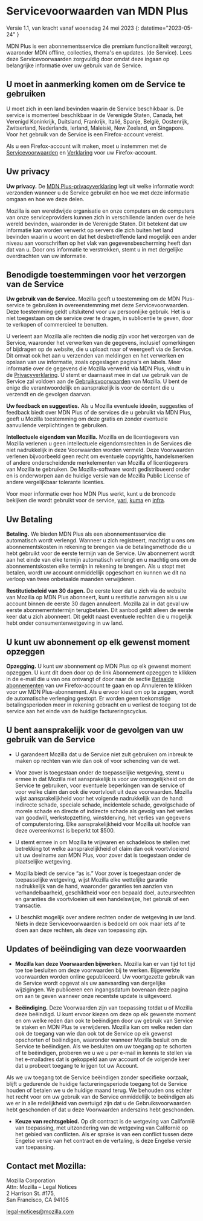 ﻿# Servicevoorwaarden van MDN Plus

Versie 1.1, van kracht vanaf woensdag 24 mei 2023
{: datetime="2023-05-24" }

MDN Plus is een abonnementsservice die premium functionaliteit verzorgt, waaronder MDN offline, collecties, thema's en updates. (de Service). Lees deze Servicevoorwaarden zorgvuldig door omdat deze ingaan op belangrijke informatie over uw gebruik van de Service.

## U moet in aanmerking komen om de Service te gebruiken

U moet zich in een land bevinden waarin de Service beschikbaar is. De service is momenteel beschikbaar in de Verenigde Staten, Canada, het Verenigd Koninkrijk, Duitsland, Frankrijk, Italië, Spanje, België, Oostenrijk, Zwitserland, Nederlands, Ierland, Maleisië, New Zeeland, en Singapore. Voor het gebruik van de Service is een Firefox-account vereist.

Als u een Firefox-account wilt maken, moet u instemmen met de [Servicevoorwaarden](https://www.mozilla.org/about/legal/terms/services/) en [Verklaring](https://www.mozilla.org/privacy/firefox/) voor uw Firefox-account.

## Uw privacy

__Uw privacy.__ De [MDN Plus-privacyverklaring](https://www.mozilla.org/privacy/mdn-plus/) legt uit welke informatie wordt verzonden wanneer u de Service gebruikt en hoe we met deze informatie omgaan en hoe we deze delen.

Mozilla is een wereldwijde organisatie en onze computers en de computers van onze serviceproviders kunnen zich in verschillende landen over de hele wereld bevinden, waaronder in de Verenigde Staten. Dit betekent dat uw informatie kan worden verwerkt op servers die zich buiten het land bevinden waarin u woont en dat het desbetreffende land mogelijk een ander niveau aan voorschriften op het vlak van gegevensbescherming heeft dan dat van u. Door ons informatie te verstrekken, stemt u in met dergelijke overdrachten van uw informatie.

## Benodigde toestemmingen voor het verzorgen van de Service

__Uw gebruik van de Service.__ Mozilla geeft u toestemming om de MDN Plus-service te gebruiken in overeenstemming met deze Servicevoorwaarden. Deze toestemming geldt uitsluitend voor uw persoonlijke gebruik. Het is u niet toegestaan om de service over te dragen, in sublicentie te geven, door te verkopen of commercieel te benutten.

U verleent aan Mozilla alle rechten die nodig zijn voor het verzorgen van de Service, waaronder het verwerken van de gegevens, inclusief opmerkingen of bijdragen op de website, die u uploadt naar of weergeeft via de Service. Dit omvat ook het aan u verzenden van meldingen en het verwerken en opslaan van uw informatie, zoals opgeslagen pagina's en labels. Meer informatie over de gegevens die Mozilla verwerkt via MDN Plus, vindt u in de [Privacyverklaring](https://www.mozilla.org/privacy/mdn-plus/).
U stemt er daarnaast mee in dat uw gebruik van de Service zal voldoen aan de [Gebruiksvoorwaarden](https://www.mozilla.org/about/legal/acceptable-use/) van Mozilla. U bent de enige die verantwoordelijk en aansprakelijk is voor de content die u verzendt en de gevolgen daarvan.

__Uw feedback en suggesties.__ Als u Mozilla eventuele ideeën, suggesties of feedback biedt over MDN Plus of de services die u gebruikt via MDN Plus, geeft u Mozilla toestemming om deze gratis en zonder eventuele aanvullende verplichtingen te gebruiken.

__Intellectuele eigendom van Mozilla.__ Mozilla en de licentiegevers van Mozilla verlenen u geen intellectuele eigendomsrechten in de Services die niet nadrukkelijk in deze Voorwaarden worden vermeld. Deze Voorwaarden verlenen bijvoorbeeld geen recht om eventuele copyrights, handelsmerken of andere onderscheidende merkelementen van Mozilla of licentiegevers van Mozilla te gebruiken. De Mozilla-software wordt gedistribueerd onder en is onderworpen aan de huidige versie van de Mozilla Public License of andere vergelijkbaar tolerante licenties.

Voor meer informatie over hoe MDN Plus werkt, kunt u de broncode bekijken die wordt gebruikt voor de service, [yari](https://github.com/mdn/yari), [kuma](https://github.com/mdn/kuma) en [infra](https://github.com/mdn/infra).

## Uw Betaling

__Betaling.__ We bieden MDN Plus als een abonnementsservice die automatisch wordt verlengd. Wanneer u zich registreert, machtigt u ons om abonnementskosten in rekening te brengen via de betalingsmethode die u hebt gebruikt voor de eerste termijn van de Service. Uw abonnement wordt aan het einde van elke termijn automatisch verlengt en u machtig ons om de abonnementskosten elke termijn in rekening te brengen. Als u stopt met betalen, wordt uw account onmiddellijk opgeschort en kunnen we dit na verloop van twee onbetaalde maanden verwijderen.

__Restitutiebeleid van 30 dagen.__ De eerste keer dat u zich via de website van Mozilla op MDN Plus abonneert, kunt u restitutie aanvragen als u uw account binnen de eerste 30 dagen annuleert. Mozilla zal in dat geval uw eerste abonnementstermijn terugbetalen. Dit aanbod geldt alleen de eerste keer dat u zich abonneert. Dit geldt naast eventuele rechten die u mogelijk hebt onder consumentenwetgeving in uw land.

## U kunt uw abonnement op elk gewenst moment opzeggen

__Opzegging.__ U kunt uw abonnement op MDN Plus op elk gewenst moment opzeggen. U kunt dit doen door op de link Abonnement opzeggen te klikken in de e-mail die u van ons ontvangt of door naar de sectie [Betaalde abonnementen](https://subscriptions.firefox.com) van uw Firefox-account te gaan en op Annuleren te klikken voor uw MDN Plus-abonnement. Als u ervoor kiest om op te zeggen, wordt de automatische verlenging gestopt. Er worden geen toekomstige betalingsperioden meer in rekening gebracht en u verliest de toegang tot de service aan het einde van de huidige factureringscyclus.

## U bent aansprakelijk voor de gevolgen van uw gebruik van de Service

* U garandeert Mozilla dat u de Service niet zult gebruiken om inbreuk te maken op rechten van wie dan ook of voor schending van de wet.

* Voor zover is toegestaan onder de toepasselijke wetgeving, stemt u ermee in dat Mozilla niet aansprakelijk is voor uw onmogelijkheid om de Service te gebruiken, voor eventuele beperkingen van de service of voor welke claim dan ook die voortvloeit uit deze voorwaarden. Mozilla wijst aansprakelijkheid voor het volgende nadrukkelijk van de hand: indirecte schade, speciale schade, incidentele schade, gevolgschade of morele schade en directe of indirecte schade als gevolg van het verlies van goodwill, werkstopzetting, winstderving, het verlies van gegevens of computerstoring. Elke aansprakelijkheid voor Mozilla uit hoofde van deze overeenkomst is beperkt tot $500.

* U stemt ermee in om Mozilla te vrijwaren en schadeloos te stellen met betrekking tot welke aansprakelijkheid of claim dan ook voortvloeiend uit uw deelname aan MDN Plus, voor zover dat is toegestaan onder de plaatselijke wetgeving.

* Mozilla biedt de service “as is.” Voor zover is toegestaan onder de toepasselijke wetgeving, wijst Mozilla elke wettelijke garantie nadrukkelijk van de hand, waaronder garanties ten aanzien van verhandelbaarheid, geschiktheid voor een bepaald doel, auteursrechten en garanties die voortvloeien uit een handelswijze, het gebruik of een transactie.

* U beschikt mogelijk over andere rechten onder de wetgeving in uw land. Niets in deze Servicevoorwaarden is bedoeld om ook maar iets af te doen aan deze rechten, als deze van toepassing zijn.

## Updates of beëindiging van deze voorwaarden

* __Mozilla kan deze Voorwaarden bijwerken.__ Mozilla kan er van tijd tot tijd toe toe besluiten om deze voorwaarden bij te werken. Bijgewerkte voorwaarden worden online gepubliceerd. Uw voortgezette gebruik van de Service wordt opgevat als uw aanvaarding van dergelijke wijzigingen. We publiceren een ingangsdatum bovenaan deze pagina om aan te geven wanneer onze recentste update is uitgevoerd.

* __Beëindiging.__ Deze Voorwaarden zijn van toepassing totdat u of Mozilla deze beëindigd. U kunt ervoor kiezen om deze op elk gewenste moment en om welke reden dan ook te beëindigen door uw gebruik van Service te staken en MDN Plus te verwijderen. Mozilla kan om welke reden dan ook de toegang van wie dan ook tot de Service op elk gewenst opschorten of beëindigen, waaronder wanneer Mozilla besluit om de Service te beëindigen. Als we besluiten om uw toegang op te schorten of te beëindigen, proberen we u we u per e-mail in kennis te stellen via het e-mailadres dat is gekoppeld aan uw account of de volgende keer dat u probeert toegang te krijgen tot uw Account.

Als we uw toegang tot de Service beëindigen zonder specifieke oorzaak, blijft u gedurende de huidige factureringsperiode toegang tot de Service houden of betalen we u de huidige maand terug. We behouden ons echter het recht voor om uw gebruik van de Service onmiddellijk te beëindigen als we er in alle redelijkheid van overtuigd zijn dat u de Gebruiksvoorwaarden hebt geschonden of dat u deze Voorwaarden anderszins hebt geschonden.

* __Keuze van rechtsgebied.__ Op dit contract is de wetgeving van Californië van toepassing, met uitzondering van de wetgeving van Californië op het gebied van conflicten. Als er sprake is van een conflict tussen deze Engelse versie van het contract en de vertaling, is deze Engelse versie van toepassing.

## Contact met Mozilla:

Mozilla Corporation  
Attn: Mozilla – Legal Notices  
2 Harrison St. #175,  
San Francisco, CA 94105  

legal-notices@mozilla.com
